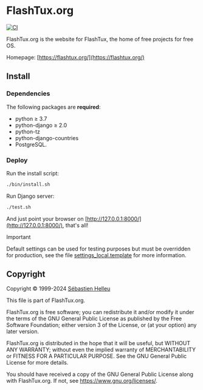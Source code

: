 # FlashTux.org

[![CI](https://github.com/flashtux/flashtux.org/workflows/CI/badge.svg)](https://github.com/flashtux/flashtux.org/actions)

FlashTux.org is the website for FlashTux, the home of free projects for free OS.

Homepage: [https://flashtux.org/](https://flashtux.org/)

## Install

### Dependencies

The following packages are **required**:

- python ≥ 3.7
- python-django ≥ 2.0
- python-tz
- python-django-countries
- PostgreSQL.

### Deploy

Run the install script:

```bash
./bin/install.sh
```

Run Django server:

```bash
./test.sh
```

And just point your browser on [http://127.0.0.1:8000/](http://127.0.0.1:8000/), that's all!

> [!IMPORTANT]
> Default settings can be used for testing purposes but must be overridden for production,
see the file [settings_local.template](flashtux/settings_local.template) for more information.

## Copyright

Copyright © 1999-2024 [Sébastien Helleu](https://github.com/flashcode)

This file is part of FlashTux.org.

FlashTux.org is free software; you can redistribute it and/or modify
it under the terms of the GNU General Public License as published by
the Free Software Foundation; either version 3 of the License, or
(at your option) any later version.

FlashTux.org is distributed in the hope that it will be useful,
but WITHOUT ANY WARRANTY; without even the implied warranty of
MERCHANTABILITY or FITNESS FOR A PARTICULAR PURPOSE.  See the
GNU General Public License for more details.

You should have received a copy of the GNU General Public License
along with FlashTux.org.  If not, see <https://www.gnu.org/licenses/>.
